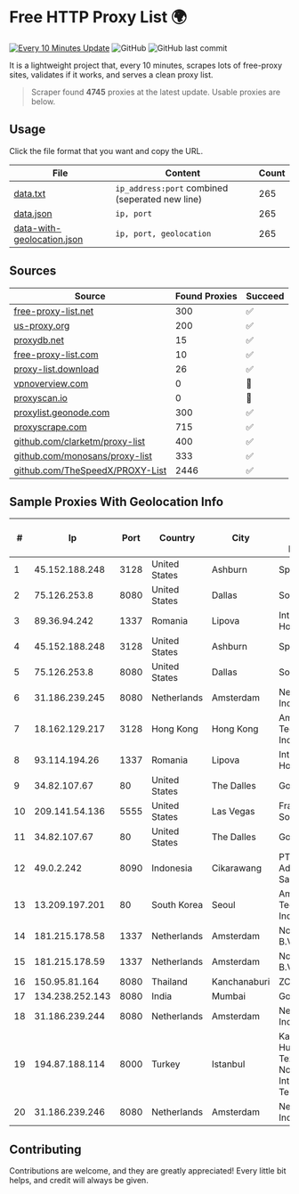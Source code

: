 
# Free HTTP Proxy List 🌍

[![Every 10 Minutes Update](https://github.com/mertguvencli/http-proxy-list/actions/workflows/main.yml/badge.svg?branch=main)](https://github.com/mertguvencli/http-proxy-list/actions/workflows/main.yml)
![GitHub](https://img.shields.io/github/license/mertguvencli/http-proxy-list)
![GitHub last commit](https://img.shields.io/github/last-commit/mertguvencli/http-proxy-list)

It is a lightweight project that, every 10 minutes, scrapes lots of free-proxy sites, validates if it works, and serves a clean proxy list.


> Scraper found **4745** proxies at the latest update. Usable proxies are below.

## Usage

Click the file format that you want and copy the URL.


|File|Content|Count|
|----|-------|-----|
|[data.txt](https://raw.githubusercontent.com/mertguvencli/http-proxy-list/main/proxy-list/data.txt)|`ip_address:port` combined (seperated new line)|265|
|[data.json](https://raw.githubusercontent.com/mertguvencli/http-proxy-list/main/proxy-list/data.json)|`ip, port`|265|
|[data-with-geolocation.json](https://raw.githubusercontent.com/mertguvencli/http-proxy-list/main/proxy-list/data-with-geolocation.json)|`ip, port, geolocation`|265|

## Sources

|Source|Found Proxies|Succeed|
|------|-------------|-------|
|[free-proxy-list.net](https://free-proxy-list.net)|300|✅|
|[us-proxy.org](https://www.us-proxy.org)|200|✅|
|[proxydb.net](http://proxydb.net)|15|✅|
|[free-proxy-list.com](https://free-proxy-list.com/?page=&port=&type%5B%5D=http&type%5B%5D=https&up_time=0&search=Search)|10|✅|
|[proxy-list.download](https://www.proxy-list.download/HTTP)|26|✅|
|[vpnoverview.com](https://vpnoverview.com/privacy/anonymous-browsing/free-proxy-servers)|0|🚫|
|[proxyscan.io](https://www.proxyscan.io)|0|🚫|
|[proxylist.geonode.com](https://proxylist.geonode.com/api/proxy-list?limit=300&page=1&sort_by=lastChecked&sort_type=desc&protocols=http,https)|300|✅|
|[proxyscrape.com](https://api.proxyscrape.com/v2/?request=displayproxies&protocol=http&timeout=10000&country=all&ssl=all&anonymity=all)|715|✅|
|[github.com/clarketm/proxy-list](https://raw.githubusercontent.com/clarketm/proxy-list/master/proxy-list-raw.txt)|400|✅|
|[github.com/monosans/proxy-list](https://raw.githubusercontent.com/monosans/proxy-list/main/proxies/http.txt)|333|✅|
|[github.com/TheSpeedX/PROXY-List](https://raw.githubusercontent.com/TheSpeedX/PROXY-List/master/http.txt)|2446|✅|


## Sample Proxies With Geolocation Info

|#|Ip|Port|Country|City|Internet Service Provider|
|-|--|----|-------|----|-------------------------|
|1|45.152.188.248|3128|United States|Ashburn|Sprint|
|2|75.126.253.8|8080|United States|Dallas|SoftLayer|
|3|89.36.94.242|1337|Romania|Lipova|Interkvm Host SRL|
|4|45.152.188.248|3128|United States|Ashburn|Sprint|
|5|75.126.253.8|8080|United States|Dallas|SoftLayer|
|6|31.186.239.245|8080|Netherlands|Amsterdam|NetSkope Inc|
|7|18.162.129.217|3128|Hong Kong|Hong Kong|Amazon Technologies Inc.|
|8|93.114.194.26|1337|Romania|Lipova|Interkvm Host SRL|
|9|34.82.107.67|80|United States|The Dalles|Google LLC|
|10|209.141.54.136|5555|United States|Las Vegas|FranTech Solutions|
|11|34.82.107.67|80|United States|The Dalles|Google LLC|
|12|49.0.2.242|8090|Indonesia|Cikarawang|PT Usaha Adi Sanggoro|
|13|13.209.197.201|80|South Korea|Seoul|Amazon Technologies Inc.|
|14|181.215.178.58|1337|Netherlands|Amsterdam|NovoServe B.V.|
|15|181.215.178.59|1337|Netherlands|Amsterdam|NovoServe B.V.|
|16|150.95.81.164|8080|Thailand|Kanchanaburi|ZCOM|
|17|134.238.252.143|8080|India|Mumbai|Google LLC|
|18|31.186.239.244|8080|Netherlands|Amsterdam|NetSkope Inc|
|19|194.87.188.114|8000|Turkey|Istanbul|Kadir Huseyin Tezcan Nosspeed Internet Teknolojileri|
|20|31.186.239.246|8080|Netherlands|Amsterdam|NetSkope Inc|



## Contributing

Contributions are welcome, and they are greatly appreciated! Every
little bit helps, and credit will always be given.

